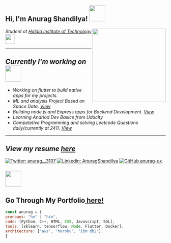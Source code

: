 <!DOCTYPE html>
<html>
<body>

  <h2> Hi, I'm Anurag Shandilya! <img src="https://media.giphy.com/media/mGcNjsfWAjY5AEZNw6/giphy.gif" width="50"></h2>
<img align='right' src="https://s7.gifyu.com/images/WhatsApp-Image-2020-07-14-at-11.34.49-1.gif" width="230">
<p><em>Student at <a href="https://hithaldia.in/main/">Haldia Institute of Technology</a><img src="https://media.giphy.com/media/fYSnHlufseco8Fh93Z/giphy.gif" width="30"><hr>
 <h2>Currently I'm working on <img src="https://media.giphy.com/media/2Ygy0khwewLgMSYM0t/source.gif" width="50"></h2>
  <ul>
    <li> Working on flutter to build native apps for my projects.</li>
     <li>ML and analysis Project Based on Space Data. <a href="https://github.com/anurag-ux/Space-Missions-Analysis">View</a></li>
    <li> Building node.js and Express apps for Backend Development. <a href="https://github.com/anurag-ux/nodejs-mini-projects">View</a></li>
    <li>Learning Andriod Dev Basics from Udacity</li>
    <li>Competetive Programming and solving Leetcode Questions daily(currently at 241). <a href="https://leetcode.com/anurag3107/">View</a></li>
  </ul>
 <hr>
<h2>View my resume <a href="https://drive.google.com/file/d/1x1miLmN0Jf5GFSURItIuL_pzb6xie1zl/view">here</a></h2>
</em></p>

[![Twitter: anurag__3107](https://img.shields.io/twitter/follow/anurag__3107?style=social)](https://twitter.com/anurag__3107)
[![Linkedin: AnuragShandilya](https://img.shields.io/badge/-anuragshandilya31-blue?style=flat-square&logo=Linkedin&logoColor=white&link=https://www.linkedin.com/in/anuragshandilya31/)](https://www.linkedin.com/in/anuragshandilya31/)
[![GitHub anurag-ux](https://img.shields.io/github/followers/anurag-ux?label=follow&style=social)](https://github.com/anurag-ux)


### <img src="https://media.giphy.com/media/VgCDAzcKvsR6OM0uWg/giphy.gif" width="50"> 
<h2>Go Through My Portfolio<a href="https://anurag-ux.github.io/"> here!</h2>
  
  ```javascript
const anurag = {
  pronouns: "he" | "him",
  code: [Python, C++, HTML, CSS, Javascript, SQL],
  tools: [sklearn, tensorflow, Node, Flutter, Docker],
  architecture: ["aws", "heroku", "ibm db2"],
}
```

</body>
</html>
